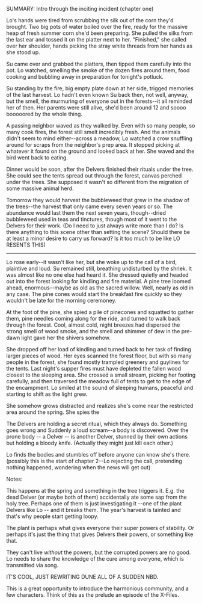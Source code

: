 SUMMARY: Intro through the inciting incident (chapter one)

Lo's hands were tired from scrubbing the silk out of the corn they'd brought. Two big pots of water boiled over the fire, ready for the massive heap of fresh summer corn she'd been preparing.  She pulled the silks from the last ear and tossed it on the platter next to her.  "Finished," she called over her shoulder, hands picking the stray white threads from her hands as she stood up. 

Su came over and grabbed the platters, then tipped them carefully into the pot.  Lo watched, smelling the smoke of the dozen fires around them, food cooking and bubbling away in preparation for tonight's potluck.  

Su standing by the fire, big empty plate down at her side, trigged memories of the last harvest.  Lo hadn't even known Su back then, not well, anyway, but the smell, the murmuring of everyone out in the forests--it all reminded her of then. Her parents were still alive, she'd been around 12 and soooo booooored by the whole thing. 

A passing neighbor waved as they walked by. Even with so many people, so many cook fires, the forest still smelt incredibly fresh.  And the animals didn't seem to mind either--across a meadow, Lo watched a crow snuffling around for scraps from the neighbor's prep area. It stopped picking at whatever it found on the ground and looked back at her.  She waved and the bird went back to eating. 

Dinner would be soon, after the Delvers finished their rituals under the tree.  She could see the tents spread out through the forest, canvas perched under the trees. She supposed it wasn't so different from the migration of some massive animal herd.  

Tomorrow they would harvest the bubbleweed that grew in the shadow of the trees--the harvest that only came every seven years or so. The abundance would last them the next seven years, though--dried bubbleweed used in teas and tinctures, though most of it went to the Delvers for their work. (Do I need to just always write more than I do? Is there anything to this scene other than setting the scene? Should there be at least a minor desire to carry us forward? Is it too much to be like LO RESENTS THIS)

---

Lo rose early--it wasn't like her, but she woke up to the call of a bird, plaintive and loud. Su remained still, breathing undisturbed by the shriek.  It was almost like no one else had heard it.  She dressed quietly and headed out into the forest looking for kindling and fire material. A pine tree loomed ahead, enormous--maybe as old as the sacred willow. Well, nearly as old in any case. The pine cones would start the breakfast fire quickly so they wouldn't be late for the morning ceremoney. 

At the foot of the pine, she spied a pile of pinecones and squatted to gather them, pine needles coming along for the ride, and turned to walk back through the forest.  Cool, almost cold, night breezes had dispersed the strong smell of wood smoke, and the smell and shimmer of dew in the pre-dawn light gave her the shivers somehow.  

She dropped off her load of kindling and turned back to her task of finding larger pieces of wood.  Her eyes scanned the forest floor, but with so many people in the forest, she found mostly trampled greenery and guylines for the tents. Last night's supper fires must have depleted the fallen wood closest to the sleeping area.  She crossed a small stream, picking her footing carefully, and then traversed the meadow full of tents to get to the edge of the encampment.  Lo smiled at the sound of sleeping humans, peaceful and starting to shift as the light grew. 

She somehow grows distracted and realizes she's come near the restricted area around the spring.  She spies the 

The Delvers are holding a secret ritual, which they always do.  Something goes wrong and 
Suddenly a loud scream--a body is discovered.  Over the prone body -- a Delver -- is another Delver, stunned by their own actions but holding a bloody knife.  (Actually they might just kill each other.)

Lo finds the bodies and stumbles off before anyone can know she's there. (possibly this is the start of chapter 2--Lo rejecting the call, pretending nothing happened, wondering when the news will get out)


Notes:

This happens at the spring and something in the tree triggers it.  E.g. the dead Delver (or maybe both of them) accidentally ate some sap from the holy tree. Perhaps one of them is just investigating it --one of the plant Delvers like Lo -- and it breaks them.  The year's harvest is tainted and that's why people start getting loopy. 

The plant is perhaps what gives everyone their super powers of stability. Or perhaps it's just the thing that gives Delvers their powers, or something like that.  

They can't live *without* the powers,  but the corrupted powers are no good.  Lo needs to share the knowledge of the cure among everyone, which is transmitted via song. 

IT'S COOL, JUST REWRITING DUNE ALL OF A SUDDEN NBD. 

This is a great opportunity to introduce the harmonious community, and a few characters.  Think of this as the prelude an episode of the X-Files. 

